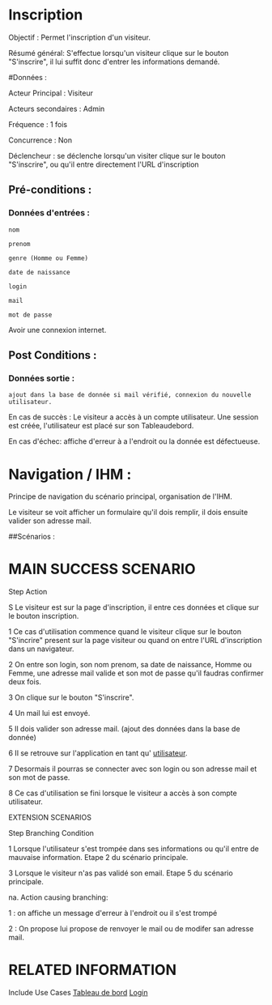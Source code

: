 # Inscription


Objectif :  Permet l'inscription d'un visiteur.

Résumé général: S'effectue lorsqu'un visiteur clique sur le bouton "S'inscrire", il lui suffit donc d'entrer les informations demandé.

#Données :

Acteur Principal : Visiteur

Acteurs secondaires : Admin

Fréquence   : 1 fois

Concurrence : Non

Déclencheur : se déclenche lorsqu'un visiter clique sur le bouton "S'inscrire", ou qu'il entre directement l'URL d'inscription

## Pré-conditions :

### Données d'entrées :
	nom 

	prenom

	genre (Homme ou Femme)

	date de naissance

	login

	mail

	mot de passe

Avoir une connexion internet.

## Post Conditions :

### Données sortie :
	
	ajout dans la base de donnée si mail vérifié, connexion du nouvelle utilisateur.


En cas de succès : Le visiteur a accès à un compte utilisateur. Une session est créée, l'utilisateur est placé sur son Tableaudebord.


En cas d'échec: affiche d'erreur à a l'endroit ou la donnée est défectueuse.

# Navigation / IHM  :

Principe de navigation du scénario principal, organisation de l'IHM.

Le visiteur se voit afficher un formulaire qu'il dois remplir, il dois ensuite valider son adresse mail.

##Scénarios :

# MAIN SUCCESS SCENARIO

Step    Action

S    Le visiteur est sur la page d'inscription, il entre ces données et clique sur le bouton inscription.

1    Ce cas d'utilisation commence quand le visiteur clique sur le bouton "S'incrire" present sur la page visiteur ou quand on entre l'URL d'inscription dans un navigateur.

2    On entre son login, son nom prenom, sa date de naissance, Homme ou Femme, une adresse mail valide et son mot de passe qu'il faudras confirmer deux fois.

3    On clique sur le bouton "S'inscrire".

4 	 Un mail lui est envoyé.

5	 Il dois valider son adresse mail. (ajout des données dans la base de donnée)

6	 Il se retrouve sur l'application en tant qu' [utilisateur](/tableaudebord.md). 

7	 Desormais il pourras se connecter avec son login ou son adresse mail et son mot de passe.

8    Ce cas d'utilisation se fini lorsque le visiteur a accès à son compte utilisateur.


EXTENSION SCENARIOS

Step    Branching Condition

1	 Lorsque l'utilisateur s'est trompée dans ses informations ou qu'il entre de mauvaise information. Etape 2 du scénario principale.

3	 Lorsque le visiteur n'as pas validé son email. Etape 5 du scénario principale.

na.  Action causing branching:

1 : on affiche un message d'erreur à l'endroit ou il s'est trompé

2 : On propose lui propose de renvoyer le mail ou de modifer san adresse mail.


# RELATED INFORMATION

Include Use Cases    [Tableau de bord](/tableaudebord.md) [Login](/login.md) 
 
